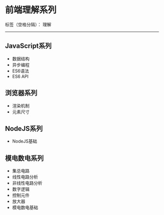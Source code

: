 # 前端理解系列

标签（空格分隔）： 理解

---

## JavaScript系列

* 数据结构
* 异步编程
* ES6语法
* ES6 API

## 浏览器系列

* 渲染机制
* 元素尺寸

## NodeJS系列

* NodeJS基础

## 模电数电系列

* 集总电路
* 线性电路分析
* 非线性电路分析
* 数字逻辑
* 控制元件
* 放大器
* 模电数电基础
